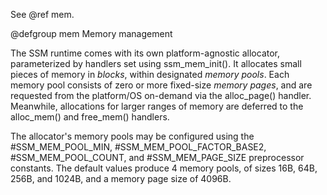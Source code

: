 See @ref mem.

@defgroup mem Memory management


The SSM runtime comes with its own platform-agnostic allocator, parameterized by handlers set using ssm_mem_init(). It allocates small pieces of memory in <em>blocks</em>, within designated <em>memory pools</em>. Each memory pool consists of zero or more fixed-size <em>memory pages</em>, and are requested from the platform/OS on-demand via the alloc_page() handler. Meanwhile, allocations for larger ranges of memory are deferred to the alloc_mem() and free_mem() handlers.

The allocator's memory pools may be configured using the #SSM_MEM_POOL_MIN, #SSM_MEM_POOL_FACTOR_BASE2, #SSM_MEM_POOL_COUNT, and #SSM_MEM_PAGE_SIZE preprocessor constants. The default values produce 4 memory pools, of sizes 16B, 64B, 256B, and 1024B, and a memory page size of 4096B.
